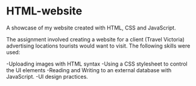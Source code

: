 # HTML-website
A showcase of my website created with HTML, CSS and JavaScript.

The assignment involved creating a website for a client (Travel Victoria) advertising locations tourists would want to visit.
The following skills were used:

-Uploading images with HTML syntax
-Using a CSS stylesheet to control the UI elements
-Reading and Writing to an external database with JavaScript.
-UI design practices.

